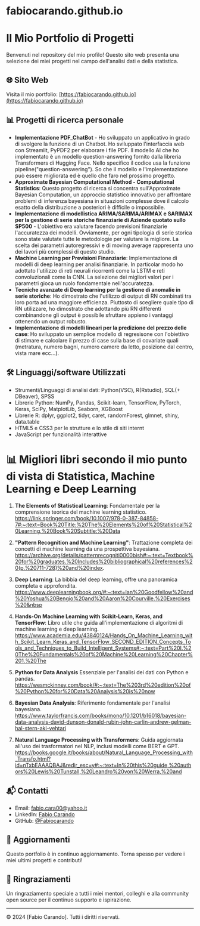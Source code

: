 # fabiocarando.github.io
# Il Mio Portfolio di Progetti

Benvenuti nel repository del mio profilo! Questo sito web presenta una selezione dei miei progetti nel campo dell'analisi dati e della statistica.

## 🌐 Sito Web

Visita il mio portfolio: [https://fabiocarando.github.io](https://fabiocarando.github.io)

## 📊 Progetti di ricerca personale

- **Implementazione PDF_ChatBot** - Ho sviluppato un applicativo in grado di svolgere la funzione di un Chatbot. Ho sviluppato l'interfaccia web con Streamlit, PyPDF2 per elaborare i file PDF. Il modello AI che ho implementato è un modello question-answering fornito dalla libreria Transformers di Hugging Face. Nello specifico il codice usa la funzione pipeline("question-answering"). So che il modello e l'implementazione può essere migliorata ed è quello che faro nel prossimo progetto.
- **Approximate Bayesian Computational Method - Computational Statistics**: Questo progetto di ricerca si concentra sull'Approximate Bayesian Computation, un approccio statistico innovativo per affrontare problemi di inferenza bayesiana in situazioni complesse dove il calcolo esatto della distribuzione a posteriori è difficile o impossibile.
- **Implementazione di modellistica ARIMA/SARIMA/ARIMAX e SARIMAX per la gestione di serie storiche finanziarie di Aziende quotato sullo SP500** - L'obiettivo era valutare facendo previsioni finanziarie l'accuratezza dei modelli. Ovviamente, per ogni tipologia di serie storica sono state valutate tutte le metodologie per valutare la migliore. La scelta dei parametri autoregressivi e di moving average rappresenta uno dei lavori più complessi di questo studio.
- **Machine Learning per Previsioni Finanziarie**: Implementazione di modelli di deep learning per analisi finanziarie. In particolar modo ho adottato l'utilizzo di reti neurali ricorrenti come la LSTM e reti convoluzionali come la CNN. La selezione dei migliori valori per i parametri gioca un ruolo fondamentale nell'accuratezza.
- **Tecniche avanzate di Deep learning per la gestione di anomalie in serie storiche**: Ho dimostrato che l'utilizzo di output di RN combinati tra loro porta ad una maggiore efficienza. Piuttosto di scegliere quale tipo di RN utilizzare, ho dimostrato che adottando più RN differenti combinandone gli output è possibile sfruttare appieno i vantaggi ottenendo un output robusto.
- **Implementazione di modelli lineari per la predizione del prezzo delle case**: Ho sviluppato un semplice modello di regresisone con l'obiettivo di stimare e calcolare il prezzo di case sulla base di covariate quali (metratura, numero bagni, numero camere da letto, posizione dal centro, vista mare ecc...).


## 🛠 Linguaggi/software Utilizzati

- Strumenti/Linguaggi di analisi dati: Python(VSC), R(Rstudio), SQL(+ DBeaver), SPSS
- Librerie Python: NumPy, Pandas, Scikit-learn, TensorFlow, PyTorch, Keras, SciPy, MatplotLib, Seaborn, XGBoost
- Librerie R: dplyr, ggplot2, tidyr, caret, randomForest, glmnet, shiny, data.table
- HTML5 e CSS3 per le strutture e lo stile di siti internt
- JavaScript per funzionalità interattive

# 📊 Migliori libri secondo il mio punto di vista di Statistica, Machine Learning e Deep Learning

1. **The Elements of Statistical Learning**: Fondamentale per la comprensione teorica del machine learning statistico.
https://link.springer.com/book/10.1007/978-0-387-84858-7#:~:text=Book%20Title:%20The%20Elements%20of%20Statistical%20Learning.%20Book%20Subtitle:%20Data

2. **"Pattern Recognition and Machine Learning"**: Trattazione completa dei concetti di machine learning da una prospettiva bayesiana.
https://archive.org/details/patternrecogniti0000bish#:~:text=Textbook%20for%20graduates.%20Includes%20bibliographical%20references%20(p.%20711-728)%20and%20index.

3. **Deep Learning**: La bibbia del deep learning, offre una panoramica completa e approfondita.
https://www.deeplearningbook.org/#:~:text=Ian%20Goodfellow%20and%20Yoshua%20Bengio%20and%20Aaron%20Courville.%20Exercises%20&nbsp

4. **Hands-On Machine Learning with Scikit-Learn, Keras, and TensorFlow**: Libro utile che guida all'implementazione di algoritmi di machine learning e deep learning.
https://www.academia.edu/43840124/Hands_On_Machine_Learning_with_Scikit_Learn_Keras_and_TensorFlow_SECOND_EDITION_Concepts_Tools_and_Techniques_to_Build_Intelligent_Systems#:~:text=Part%20I.%20The%20Fundamentals%20of%20Machine%20Learning%20Chapter%201.%20The

5. **Python for Data Analysis** Essenziale per l'analisi dei dati con Python e pandas.
https://wesmckinney.com/book/#:~:text=The%203rd%20edition%20of%20Python%20for%20Data%20Analysis%20is%20now

6. **Bayesian Data Analysis**: Riferimento fondamentale per l'analisi bayesiana.
https://www.taylorfrancis.com/books/mono/10.1201/b16018/bayesian-data-analysis-david-dunson-donald-rubin-john-carlin-andrew-gelman-hal-stern-aki-vehtari

7. **Natural Language Processing with Transformers**: Guida aggiornata all'uso dei trasformatori nel NLP, inclusi modelli come BERT e GPT.
https://books.google.it/books/about/Natural_Language_Processing_with_Transfo.html?id=nTxbEAAAQBAJ&redir_esc=y#:~:text=In%20this%20guide,%20authors%20Lewis%20Tunstall,%20Leandro%20von%20Werra,%20and

## 📬 Contatti

- Email: fabio.cara00@yahoo.it
- LinkedIn: [Fabio Carando](https://www.linkedin.com/in/fabio-carando-67135a202/)
- GitHub: [@Fabiocarando](https://github.com/fabiocarando)

## 🔄 Aggiornamenti

Questo portfolio è in continuo aggiornamento. Torna spesso per vedere i miei ultimi progetti e contributi!

## 🙏 Ringraziamenti

Un ringraziamento speciale a tutti i miei mentori, colleghi e alla community open source per il continuo supporto e ispirazione.

---

© 2024 [Fabio Carando]. Tutti i diritti riservati.

